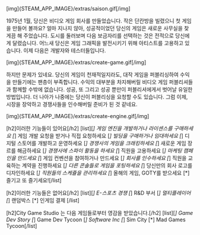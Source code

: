 [img]{STEAM_APP_IMAGE}/extras/saison.gif[/img]

1975년 1월, 당신은 비디오 게임 회사를 만들었습니다. 작은 단칸방을 빌렸으니 첫 게임을 만들어 볼까요? 얼마 지나지 않아, 성공적이었던 당신의 게임은 새로운 사무실을 찾게끔 해 주었습니다. 도시를 둘러보며 다음 보금자리를 선택하는 것은 전적으로 당신에게 달렸습니다. 어느새 당신은 게임 그래픽을 발전시키기 위해 아티스트를 고용하고 있습니다. 이제 다음은 개발자와 테스터들입니다.

[img]{STEAM_APP_IMAGE}/extras/create-game.gif[/img]

하지만 문제가 있네요. 당신의 게임이 천재적일지라도, 대작 게임을 퍼블리싱하여 수익을 만들기에는 팬층이 부족합니다. 수익의 대부분을 차지해버릴 비디오 게임 퍼블리셔들과 함께할 수밖에 없습니다. 성공, 또 그리고 성공 뿐만이 퍼블리셔에게서 벗어날 유일한 방법입니다. 더 나아가 나중에는 당신이 퍼블리싱을 요청할 수도 있습니다. 그럼 이제, 시장을 장악하고 경쟁사들을 인수해버릴 준비가 된 것 같네요.

[img]{STEAM_APP_IMAGE}/extras/create-engine.gif[/img]

[h2]이러한 기능들이 있어요[/h2]
[list][*] 게임 엔진을 개발하거나 라이센스를 구매하세요
[*] 게임 개발 요청을 받거나 직접 요청하세요
[*] 빌딩을 구매하거나 임대하세요
[*] 디지털 스토어를 개발하고 운영하세요
[*] 경쟁사의 게임을 크래킹하세요
[*] 새로운 게임 장르를 해금하세요
[*] 경쟁사에 스파이 활동을 하세요
[*] 직원을 고용하세요
[*] 마케팅 캠페인을 만드세요
[*] 게임 컨벤션을 참여하거나 만드세요
[*] 회사를 인수하세요
[*] 직원을 교육하는 계약을 진행하세요
[*] 다른 콘솔들로 게임을 포팅하세요
[*] 당신만의 회사 로고를 디자인하세요
[*] 직원들의 스케쥴을 관리하세요
[*] 올해의 게임, GOTY를 받으세요
[*] 즐기고 또 즐기세요![/list]

[h2]이러한 기능들은 없어요[/h2]
[list][*] E-스포츠 경쟁
[*] R&D 부서
[*] 멀티플레이어
[*] 랜덤박스
[*] 인게임 결제
[/list]

[h2]City Game Studio 는 다음 게임들로부터 영감을 받았습니다.[/h2]
[list][*] Game Dev Story
[*] Game Dev Tycoon
[*] Software Inc
[*] Sim City
[*] Mad Games Tycoon[/list]